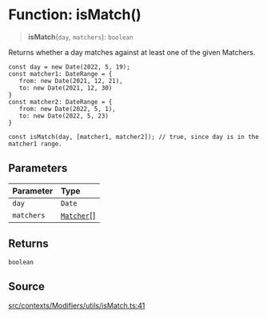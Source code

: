 # Function: isMatch()

> **isMatch**(`day`, `matchers`): `boolean`

Returns whether a day matches against at least one of the given Matchers.

```tsx
const day = new Date(2022, 5, 19);
const matcher1: DateRange = {
   from: new Date(2021, 12, 21),
   to: new Date(2021, 12, 30)
}
const matcher2: DateRange = {
   from: new Date(2022, 5, 1),
   to: new Date(2022, 5, 23)
}

const isMatch(day, [matcher1, matcher2]); // true, since day is in the matcher1 range.
```

## Parameters

| Parameter | Type |
| :------ | :------ |
| `day` | `Date` |
| `matchers` | [`Matcher`](../type-aliases/Matcher.md)[] |

## Returns

`boolean`

## Source

[src/contexts/Modifiers/utils/isMatch.ts:41](https://github.com/gpbl/react-day-picker/blob/9ad13dc72fff814dcf720a62f6e3b5ea38e8af6d/src/contexts/Modifiers/utils/isMatch.ts#L41)

